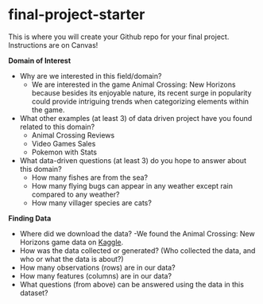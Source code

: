 # final-project-starter

This is where you will create your Github repo for your final project. Instructions are on Canvas!

**Domain of Interest**

- Why are we interested in this field/domain?
  - We are interested in the game Animal Crossing: New Horizons because besides its enjoyable nature, its recent surge in popularity could provide intriguing trends when categorizing elements within the game.
- What other examples (at least 3) of data driven project have you found related to this domain?
  - Animal Crossing Reviews
  - Video Games Sales
  - Pokemon with Stats
- What data-driven questions (at least 3) do you hope to answer about this domain?
  - How many fishes are from the sea?
  - How many flying bugs can appear in any weather except rain compared to any weather?
  - How many villager species are cats?

**Finding Data**

- Where did we download the data?
  -We found the Animal Crossing: New Horizons game data on [Kaggle](https://www.kaggle.com/jessicali9530/animal-crossing-new-horizons-nookplaza-dataset).
- How was the data collected or generated? (Who collected the data, and who or what the data is about?)
- How many observations (rows) are in our data?
- How many features (columns) are in our data?
- What questions (from above) can be answered using the data in this dataset?
